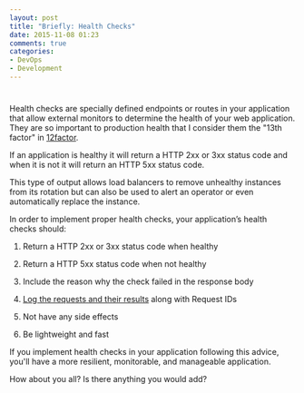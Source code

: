 ```yaml
---
layout: post
title: "Briefly: Health Checks"
date: 2015-11-08 01:23
comments: true
categories: 
- DevOps
- Development
---
```

# 

Health checks are specially defined endpoints or routes in your application
that allow external monitors to determine the health of your web application.
They are so important to production health that I consider them the "13th
factor" in [12factor][1].

If an application is healthy it will return a HTTP 2xx or 3xx status code and
when it is not it will return an HTTP 5xx status code.

This type of output allows load balancers to remove unhealthy instances from
its rotation but can also be used to alert an operator or even automatically
replace the instance.

In order to implement proper health checks, your application’s health checks
should:

1. Return a HTTP 2xx or 3xx status code when healthy

1. Return a HTTP 5xx status code when not healthy

1. Include the reason why the check failed in the response body

1. [Log the requests and their results][2] along with Request IDs

1. Not have any side effects

1. Be lightweight and fast

If you implement health checks in your application following this advice,
you'll have a more resilient, monitorable, and manageable application.

How about you all? Is there anything you would add?

[1]: http://12factor.net/
[2]: http://www.charleshooper.net/blog/briefly-logs/
